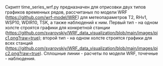 Скрипт time_series_wrf.py предназначен для отрисовки двух типов графиков временных рядов, рассчитаных по модели WRF (https://github.com/wrf-model/WRF) для метеопараметров T2, RHv1, WSP10, WDIR10, TSK, а также наблюдений к ним. Первый тип - на одном холсте строятся графики для конкретной станции (https://github.com/svarovskiy/WRF_data_visualization/blob/main/images/pic1.png?raw=true); второй тип - на одном холсте строятся графики для всех станций (https://github.com/svarovskiy/WRF_data_visualization/blob/main/images/pic2.png?raw=true). Сплошные линии - расчеты по модели WRF, точечные - наблюдения.
